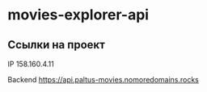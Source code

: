 # movies-explorer-api

## Ссылки на проект

IP 158.160.4.11

Backend https://api.paltus-movies.nomoredomains.rocks
